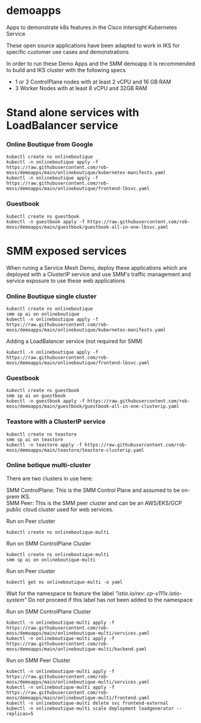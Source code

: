 # demoapps
Apps to demonstrate k8s features in the Cisco Intersight Kubernetes Service

These open source applications have been adapted to work in IKS for specific customer use cases and demonstrations

In order to run these Demo Apps and the SMM demoapp it is recommended to build and IKS cluster with the following specs
* 1 or 3 ControlPlane nodes with at least 2 vCPU and 16 GB RAM
* 3 Worker Nodes with at least 8 vCPU and 32GB RAM


# Stand alone services with LoadBalancer service

### Online Boutique from Google
```
kubectl create ns onlineboutique
kubectl -n onlineboutique apply -f https://raw.githubusercontent.com/rob-moss/demoapps/main/onlineboutique/kubernetes-manifests.yaml
kubectl -n onlineboutique apply -f https://raw.githubusercontent.com/rob-moss/demoapps/main/onlineboutique/frontend-lbsvc.yaml
```


### Guestbook
```
kubectl create ns guestbook
kubectl -n guestbook apply -f https://raw.githubusercontent.com/rob-moss/demoapps/main/guestbook/guestbook-all-in-one-lbsvc.yaml
```


# SMM exposed services

When runing a Service Mesh Demo, deploy these applications which are deployed with a ClusterIP service and use SMM's traffic management and service exposure to use these web applications


### Online Boutique single cluster
```
kubectl create ns onlineboutique
smm sp ai on onlineboutique
kubectl -n onlineboutique apply -f https://raw.githubusercontent.com/rob-moss/demoapps/main/onlineboutique/kubernetes-manifests.yaml
```

Adding a LoadBalancer service (not required for SMM)
```
kubectl -n onlineboutique apply -f https://raw.githubusercontent.com/rob-moss/demoapps/main/onlineboutique/frontend-lbsvc.yaml
```


### Guestbook
```
kubectl create ns guestbook
smm sp ai on guestbook
kubectl -n guestbook apply -f https://raw.githubusercontent.com/rob-moss/demoapps/main/guestbook/guestbook-all-in-one-clusterip.yaml
```

### Teastore with a ClusterIP service
```
kubectl create ns teastore
smm sp ai on teastore
kubectl -n teastore apply -f https://raw.githubusercontent.com/rob-moss/demoapps/main/teastore/teastore-clusterip.yaml
```



### Online botique multi-cluster

There are two clusters in use here:

SMM ControlPlane: This is the SMM Control Plane and assumed to be on-prem IKS.  
SMM Peer: This is the SMM peer cluster and can be an AWS/EKS/GCP public cloud cluster used for web services.  


Run on Peer cluster
```
kubectl create ns onlineboutique-multi
```

Run on SMM ControlPlane Cluster
```
kubectl create ns onlineboutique-multi
smm sp ai on onlineboutique-multi
```

Run on Peer cluster
```
kubectl get ns onlineboutique-multi -o yaml
```
Wait for the namespace to feature the label *"istio.io/rev: cp-v111x.istio-system"*
Do not proceed if this label has not been added to the namespace

Run on SMM ControlPlane Cluster
```
kubectl -n onlineboutique-multi apply -f https://raw.githubusercontent.com/rob-moss/demoapps/main/onlineboutique-multi/services.yaml
kubectl -n onlineboutique-multi apply -f https://raw.githubusercontent.com/rob-moss/demoapps/main/onlineboutique-multi/backend.yaml
```

Run on SMM Peer Cluster
```
kubectl -n onlineboutique-multi apply -f https://raw.githubusercontent.com/rob-moss/demoapps/main/onlineboutique-multi/services.yaml
kubectl -n onlineboutique-multi apply -f https://raw.githubusercontent.com/rob-moss/demoapps/main/onlineboutique-multi/frontend.yaml
kubectl -n onlineboutique-multi delete svc frontend-external
kubectl -n onlineboutique-multi scale deployment loadgenerator --replicas=5
```
